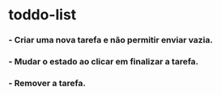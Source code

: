 # toddo-list
### - Criar uma nova tarefa e não permitir enviar vazia.
### - Mudar o estado ao clicar em finalizar a tarefa.
### - Remover a tarefa.
